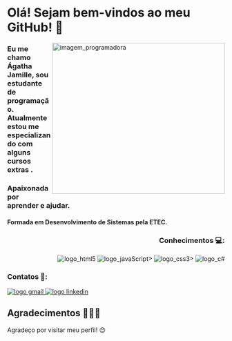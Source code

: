 <h1 align="left">Olá! Sejam bem-vindos ao meu GitHub! 👋</h1> 
<img alt="imagem_programadora" src="https://creazilla-store.fra1.digitaloceanspaces.com/cliparts/7770038/business-woman-laptop-computer-clipart-md.png" width="400px" height="350px" align="right"/>    
<h3 align="left">Eu me chamo Ágatha Jamille, sou estudante de programação.<br/>Atualmente estou me especializando com alguns cursos extras .</h2>
<h3 align="left">Apaixonada por aprender e ajudar.</h3>
<h4 align="left">Formada em Desenvolvimento de Sistemas pela ETEC. </h4>

<h3 align="right">Conhecimentos 💻:</h3>
<div style="justify-content: space-between;" id="badges"> 
    <div align="right">
        <img align="center" alt= "logo_html5" src="https://img.shields.io/badge/HTML5-E34F26?style=for-the-badge&logo=html5&logoColor=white">
        <img align="center" alt= "logo_javaScript" src="https://img.shields.io/badge/JavaScript-323330?style=for-the-badge&logo=javascript&logoColor=F7DF1E"</br>>
        <img align="center" alt= "logo_css3" src="https://img.shields.io/badge/CSS3-1572B6?style=for-the-badge&logo=css3&logoColor=white">>
        <img align="center" alt= "logo_c#" src="https://img.shields.io/badge/C%23-239120?style=for-the-badge&logo=c-sharp&logoColor=white">
    </div>
</div>

### Contatos 📲:
<a href="mailto:agatha.jamille.tv@gmail.com" target="_blank">
    <img alt="logo gmail" src="https://img.shields.io/badge/Gmail-D14836?style=for-the-badge&logo=gmail&logoColor=white">
</a>
<a href="" target="_blank">
    <img alt="logo linkedin" src="https://img.shields.io/badge/LinkedIn-0077B5?style=for-the-badge&logo=linkedin&logoColor=white">
</a>

## Agradecimentos 🙇🏻‍♀️

Agradeço por visitar meu perfil! 😊
